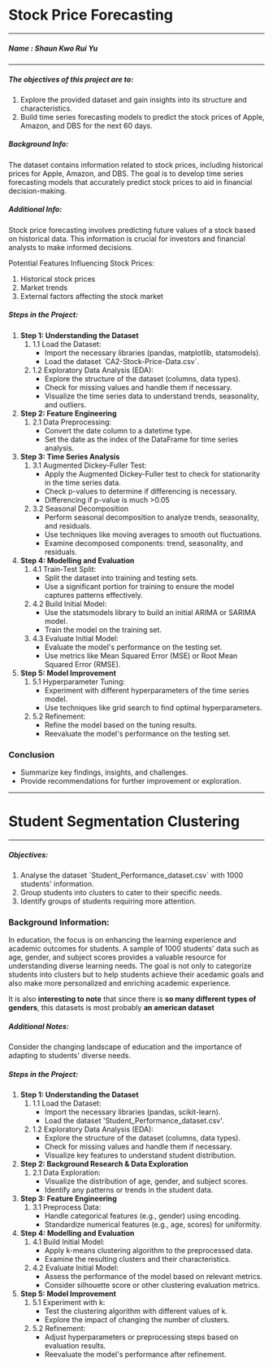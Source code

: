 <h1><b>Stock Price Forecasting</b></h1>
<hr></hr>
<h5>Name : Shaun Kwo Rui Yu</h5>

<hr></hr>
<h5><b>The objectives of this project are to:</b></h5>
<ol>
<li>Explore the provided dataset and gain insights into its structure and characteristics.</li>
<li>Build time series forecasting models to predict the stock prices of Apple, Amazon, and DBS for the next 60 days.</li>
</ol>

<h5><b>Background Info:</b></h5>
The dataset contains information related to stock prices, including historical prices for Apple, Amazon, and DBS. 
The goal is to develop time series forecasting models that accurately predict stock prices to aid in financial decision-making.

<h5><b>Additional Info:</b></h5>
Stock price forecasting involves predicting future values of a stock based on historical data. This information is crucial for investors and financial analysts to make informed decisions.

Potential Features Influencing Stock Prices:
<ol>
<li>Historical stock prices</li>
<li>Market trends</li>
<li>External factors affecting the stock market</li>
</ol>

<h5><b>Steps in the Project:</b></h5>
<ol>
    <li><b>Step 1: Understanding the Dataset</b>
        <ol>
            <li>1.1 Load the Dataset:
                <ul>
                    <li>Import the necessary libraries (pandas, matplotlib, statsmodels).</li>
                    <li>Load the dataset `CA2-Stock-Price-Data.csv`.</li>
                </ul>
            </li>
            <li>1.2 Exploratory Data Analysis (EDA):
                <ul>
                    <li>Explore the structure of the dataset (columns, data types).</li>
                    <li>Check for missing values and handle them if necessary.</li>
                    <li>Visualize the time series data to understand trends, seasonality, and outliers.</li>
                </ul>
            </li>
        </ol>
    </li>
    <li><b>Step 2: Feature Engineering</b>
        <ol>
            <li>2.1 Data Preprocessing:
                <ul>
                    <li>Convert the date column to a datetime type.</li>
                    <li>Set the date as the index of the DataFrame for time series analysis.</li>
                </ul>
            </li>
        </ol>
    </li>
<li><b>Step 3: Time Series Analysis</b>
    <ol>
        <li>3.1 Augmented Dickey-Fuller Test:
            <ul>
                <li>Apply the Augmented Dickey-Fuller test to check for stationarity in the time series data.</li>
                <li>Check p-values to determine if differencing is necessary.</li>
                <li>Differencing if p-value is much >0.05</li>
            </ul>
        </li>
        <li>3.2 Seasonal Decomposition
            <ul>
                <li>Perform seasonal decomposition to analyze trends, seasonality, and residuals.</li>
                <li>Use techniques like moving averages to smooth out fluctuations.</li>
                <li>Examine decomposed components: trend, seasonality, and residuals.</li>
            </ul>
        </li>
    </ol>
</li>
    <li><b>Step 4: Modelling and Evaluation</b>
        <ol>
            <li>4.1 Train-Test Split:
                <ul>
                    <li>Split the dataset into training and testing sets.</li>
                    <li>Use a significant portion for training to ensure the model captures patterns effectively.</li>
                </ul>
            </li>
            <li>4.2 Build Initial Model:
                <ul>
                    <li>Use the statsmodels library to build an initial ARIMA or SARIMA model.</li>
                    <li>Train the model on the training set.</li>
                </ul>
            </li>
            <li>4.3 Evaluate Initial Model:
                <ul>
                    <li>Evaluate the model's performance on the testing set.</li>
                    <li>Use metrics like Mean Squared Error (MSE) or Root Mean Squared Error (RMSE).</li>
                </ul>
            </li>
        </ol>
    </li>
    <li><b>Step 5: Model Improvement</b>
        <ol>
            <li>5.1 Hyperparameter Tuning:
                <ul>
                    <li>Experiment with different hyperparameters of the time series model.</li>
                    <li>Use techniques like grid search to find optimal hyperparameters.</li>
                </ul>
            </li>
            <li>5.2 Refinement:
                <ul>
                    <li>Refine the model based on the tuning results.</li>
                    <li>Reevaluate the model's performance on the testing set.</li>
                </ul>
            </li>
        </ol>
    </li>
</ol>



<h3>Conclusion</h3>
<ul>
    <li>Summarize key findings, insights, and challenges.</li>
    <li>Provide recommendations for further improvement or exploration.</li>
</ul>
<hr>

<h1><b>Student Segmentation Clustering</b></h1>
<hr></hr>


<h5><b>Objectives:</b></h5>
<ol>
    <li>Analyse the dataset `Student_Performance_dataset.csv` with 1000 students' information.</li>
    <li>Group students into clusters to cater to their specific needs.</li>
    <li>Identify groups of students requiring more attention.</li>
</ol>

<h3><b>Background Information:</b></h3>
In education, the focus is on enhancing the learning experience and academic outcomes for students. A sample of 1000 students' data such as age, gender, and subject scores provides a valuable resource for understanding diverse learning needs. The goal is not only to categorize students into clusters but to help students achieve their acedamic goals and also make more personalized and enriching academic experience.

It is also <b>interesting to note</b> that since there is <b>so many different types of genders</b>, this datasets is most probably <b>an american dataset</b></p>

<h5><b>Additional Notes:</b></h5>
<p>Consider the changing landscape of education and the importance of adapting to students' diverse needs.</p>

<h5><b>Steps in the Project:</b></h5>
<ol>
    <li><b>Step 1: Understanding the Dataset</b>
        <ol>
            <li>1.1 Load the Dataset:
                <ul>
                    <li>Import the necessary libraries (pandas, scikit-learn).</li>
                    <li>Load the dataset 'Student_Performance_dataset.csv'.</li>
                </ul>
            </li>
            <li>1.2 Exploratory Data Analysis (EDA):
                <ul>
                    <li>Explore the structure of the dataset (columns, data types).</li>
                    <li>Check for missing values and handle them if necessary.</li>
                    <li>Visualize key features to understand student distribution.</li>
                </ul>
            </li>
        </ol>
    </li>
    <li><b>Step 2: Background Research & Data Exploration</b>
        <ol>
            <li>2.1 Data Exploration:
                <ul>
                    <li>Visualize the distribution of age, gender, and subject scores.</li>
                    <li>Identify any patterns or trends in the student data.</li>
                </ul>
            </li>
        </ol>
    </li>
    <li><b>Step 3: Feature Engineering</b>
        <ol>
            <li>3.1 Preprocess Data:
                <ul>
                    <li>Handle categorical features (e.g., gender) using encoding.</li>
                    <li>Standardize numerical features (e.g., age, scores) for uniformity.</li>
                </ul>
            </li>
        </ol>
    </li>
    <li><b>Step 4: Modelling and Evaluation</b>
        <ol>
            <li>4.1 Build Initial Model:
                <ul>
                    <li>Apply k-means clustering algorithm to the preprocessed data.</li>
                    <li>Examine the resulting clusters and their characteristics.</li>
                </ul>
            </li>
            <li>4.2 Evaluate Initial Model:
                <ul>
                    <li>Assess the performance of the model based on relevant metrics.</li>
                    <li>Consider silhouette score or other clustering evaluation metrics.</li>
                </ul>
            </li>
        </ol>
    </li>
    <li><b>Step 5: Model Improvement</b>
        <ol>
            <li>5.1 Experiment with k:
                <ul>
                    <li>Test the clustering algorithm with different values of k.</li>
                    <li>Explore the impact of changing the number of clusters.</li>
                </ul>
            </li>
            <li>5.2 Refinement:
                <ul>
                    <li>Adjust hyperparameters or preprocessing steps based on evaluation results.</li>
                    <li>Reevaluate the model's performance after refinement.</li>
                </ul>
            </li>
        </ol>
    </li>
</ol>


